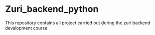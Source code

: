 # Zuri_backend_python
This repository contains all project carried out during the zuri backend development course
